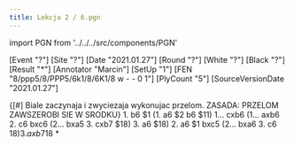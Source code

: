 ```yaml
---
title: Lekcja 2 / 6.pgn
---
```


import PGN from '../../../src/components/PGN'

<PGN>
﻿[Event "?"]
[Site "?"]
[Date "2021.01.27"]
[Round "?"]
[White "?"]
[Black "?"]
[Result "*"]
[Annotator "Marcin"]
[SetUp "1"]
[FEN "8/ppp5/8/PPP5/6k1/8/6K1/8 w - - 0 1"]
[PlyCount "5"]
[SourceVersionDate "2021.01.27"]

{[#] Biale zaczynaja i zwyciezaja wykonujac przelom. ZASADA: PRZELOM ZAWSZEROBI SIE W SRODKU} 1. b6 $1 (1. a6 $2 b6 $11) 1... cxb6 (1... axb6 2. c6 bxc6 (2... bxa5 3. cxb7 $18) 3. a6 $18) 2. a6 $1 bxc5 (2... bxa6 3. c6 $18) 3. axb7$18 *


</PGN>
